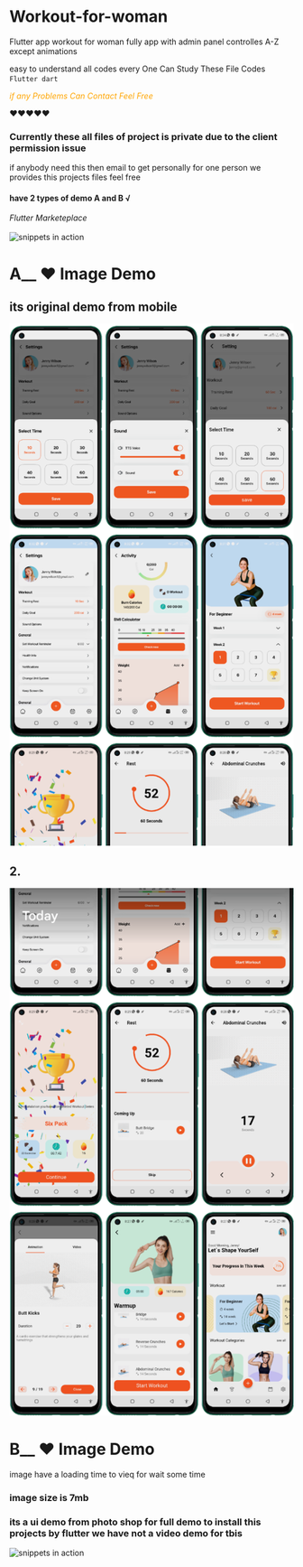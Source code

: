 # Workout-for-woman
Flutter app workout for woman fully app
with admin panel controlles A-Z except animations


easy to understand all codes every One Can Study These File Codes
<code> Flutter dart </code>

<i> <p style="color:orange;"> if any Problems Can Contact Feel Free </p> </i>
❤❤❤❤❤ 

### Currently these all files of project is private due to the client permission issue
 if anybody need this then email to get personally for one person 
 we provides this projects files feel free
#### have 2 types of demo A and B √
<i> Flutter Marketeplace </i>
<br> </br>
![snippets in action](https://github.com/HassanAmeer/Flutter-Pdf-Extra-All-In-One-Ui/blob/main/loadcat.gif)

# A__ ❤ Image Demo
## its original demo from mobile
![snippets in action](https://github.com/HassanAmeer/Workout-for-woman/blob/main/wkoriginal2.png)
## 2. 
![snippets in action](https://github.com/HassanAmeer/Workout-for-woman/blob/main/wkoriginal1.png)





# B__ ❤ Image Demo
image have a loading time to vieq for wait some time
### image size is 7mb
### its a ui demo from photo shop for full demo to install this projects by flutter we have not a video demo for tbis
![snippets in action](https://github.com/HassanAmeer/Workout-for-woman/blob/main/workoutdemotall.jpeg)

